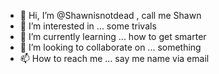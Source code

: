 - 👋 Hi, I’m @Shawnisnotdead , call me Shawn
- 👀 I’m interested in ...  some trivals 
- 🌱 I’m currently learning ... how to get smarter
- 💞️ I’m looking to collaborate on ... something
- 📫 How to reach me ... say me name via email

<!---
Shawnisnotdead/Shawnisnotdead is a ✨ special ✨ repository because its `README.md` (this file) appears on your GitHub profile.
You can click the Preview link to take a look at your changes.me
--->
